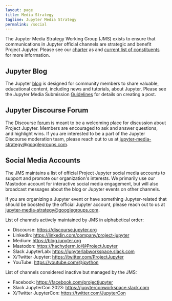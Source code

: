 ```yaml
---
layout: page
title: Media Strategy
tagline: Jupyter Media Strategy
permalink: /social
---
```


The Jupyter Media Strategy Working Group (JMS) exists to ensure that communications in Jupyter official channels are strategic and benefit Project Jupyter.  Please see our [charter](https://jupyter.org/governance/charters/MediaStrategyCharter.html) as and [current list of constituents](https://jupyter.org/governance/people.html#jupyter-media-strategy-working-group) for more information.

## Jupyter Blog
The Jupyter [blog](https://blog.jupyter.org) is designed for community members to share valuable, educational content, including news and tutorials, about Jupyter.  Please see the Jupyter Media Submission [Guidelines](/media_submissions) for details on creating a post.

## Jupyter Discourse Forum 
The Discourse [forum](https://discourse.jupyter.org) is meant to be a welcoming place for discussion about Project Jupyter.  Members are encouraged to ask and answer questions, and highlight wins. If you are interested to be a part of the Jupyter Discourse moderation team, please reach out to us at jupyter-media-strategy@googlegroups.com.

## Social Media Accounts
The JMS maintains a list of official Project Jupyter social media accounts to support and promote our organization's interests.  We primarily use our Mastodon account for interactive social media engagement, but will also broadcast messages about the blog or Jupyter events on other channels. 

If you are organizing a Jupyter event or have something Jupyter-related that should be boosted by the official Jupyter account, please reach out to us at jupyter-media-strategy@googlegroups.com.

List of channels actively maintained by JMS in alphabetical order:

- Discourse: https://discourse.jupyter.org
- LinkedIn: https://linkedin.com/company/project-jupyter
- Medium: https://blog.jupyter.org
- Mastodon:  https://hachyderm.io/@ProjectJupyter
- Slack JupyterLab: https://jupyterlabworkspace.slack.com
- X/Twitter Jupyter: https://twitter.com/ProjectJupyter
- YouTube: https://youtube.com/@ipython

List of channels considered inactive but managed by the JMS:

- Facebook: https://facebook.com/projectjupyter
- Slack JupyterCon 2023: https://jupyterconworkspace.slack.com
- X/Twitter JupyterCon: https://twitter.com/JupyterCon
